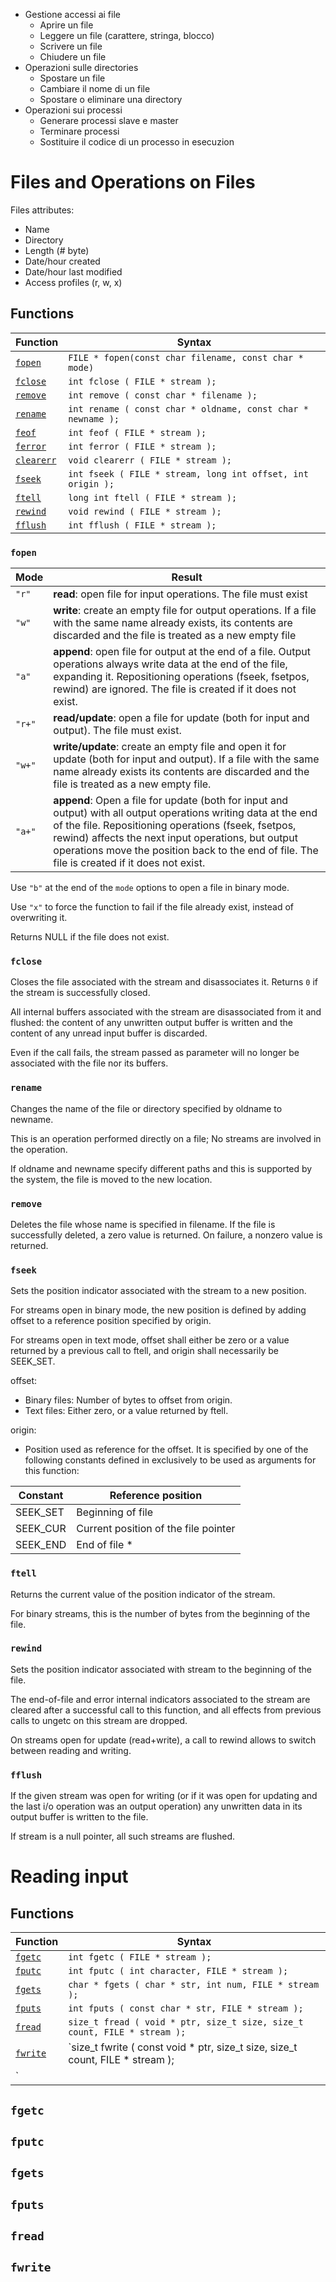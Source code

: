 
- Gestione accessi ai file
  - Aprire un file
  - Leggere un file (carattere, stringa, blocco)
  - Scrivere un file
  - Chiudere un file
- Operazioni sulle directories
  - Spostare un file
  - Cambiare il nome di un file
  - Spostare o eliminare una directory
- Operazioni sui processi
  - Generare processi slave e master
  - Terminare processi
  - Sostituire il codice di un processo in esecuzion
  
# Files and Operations on Files

Files attributes:
- Name
- Directory
- Length (# byte)
- Date/hour created
- Date/hour last modified
- Access profiles (r, w, x)

## Functions

| Function | Syntax |
| -------- | --------- |
| [`fopen`](http://www.cplusplus.com/reference/cstdio/fopen/) | `FILE * fopen(const char filename, const char * mode)` |
| [`fclose`](http://www.cplusplus.com/reference/cstdio/fclose/) | `int fclose ( FILE * stream );` |
| [`remove`](http://www.cplusplus.com/reference/cstdio/remove/) | `int remove ( const char * filename );` | 
| [`rename`](http://www.cplusplus.com/reference/cstdio/rename/) | `int rename ( const char * oldname, const char * newname );` |
| [`feof`](http://www.cplusplus.com/reference/cstdio/feof/)     | `int feof ( FILE * stream );` |
| [`ferror`](http://www.cplusplus.com/reference/cstdio/ferror/) | `int ferror ( FILE * stream );` |
| [`clearerr`](http://www.cplusplus.com/reference/cstdio/clearerr/) | `void clearerr ( FILE * stream );` |
| [`fseek`](http://www.cplusplus.com/reference/cstdio/fseek/) | `int fseek ( FILE * stream, long int offset, int origin );` |
| [`ftell`](http://www.cplusplus.com/reference/cstdio/ftell/) | `long int ftell ( FILE * stream );` |
| [`rewind`](http://www.cplusplus.com/reference/cstdio/rewind/) | `void rewind ( FILE * stream );` |
| [`fflush`](http://www.cplusplus.com/reference/cstdio/fflush/) | `int fflush ( FILE * stream );` |

### `fopen`

| Mode | Result |
| ---- | ------ |
| `"r"` | **read**: open file for input operations. The file must exist |
| `"w"` | **write**: create an empty file for output operations. If a file with the same name already exists, its contents are discarded and the file is treated as a new empty file | 
| `"a"` | **append**: open file for output at the end of a file. Output operations always write data at the end of the file, expanding it. Repositioning operations (fseek, fsetpos, rewind) are ignored. The file is created if it does not exist. |
| `"r+"` | **read/update**: open a file for update (both for input and output). The file must exist. |
| `"w+"` | **write/update**: create an empty file and open it for update (both for input and output). If a file with the same name already exists its contents are discarded and the file is treated as a new empty file. |
| `"a+"` | **append**: Open a file for update (both for input and output) with all output operations writing data at the end of the file. Repositioning operations (fseek, fsetpos, rewind) affects the next input operations, but output operations move the position back to the end of file. The file is created if it does not exist. |

Use `"b"` at the end of the `mode` options to open a file in binary mode.

Use `"x"` to force the function to fail if the file already exist, instead of overwriting it.

Returns NULL if the file does not exist.

### `fclose`

Closes the file associated with the stream and disassociates it. Returns `0` if the stream is successfully closed.

All internal buffers associated with the stream are disassociated from it and flushed: the content of any unwritten output buffer is written and the content of any unread input buffer is discarded.

Even if the call fails, the stream passed as parameter will no longer be associated with the file nor its buffers.

### `rename`

Changes the name of the file or directory specified by oldname to newname.

This is an operation performed directly on a file; No streams are involved in the operation.

If oldname and newname specify different paths and this is supported by the system, the file is moved to the new location.

### `remove`

Deletes the file whose name is specified in filename. If the file is successfully deleted, a zero value is returned. On failure, a nonzero value is returned. 

### `fseek`

Sets the position indicator associated with the stream to a new position.

For streams open in binary mode, the new position is defined by adding offset to a reference position specified by origin.

For streams open in text mode, offset shall either be zero or a value returned by a previous call to ftell, and origin shall necessarily be SEEK_SET.

offset:
- Binary files: Number of bytes to offset from origin.
- Text files: Either zero, or a value returned by ftell.

origin:
- Position used as reference for the offset. It is specified by one of the following constants defined in <cstdio> exclusively to be used as arguments for this function:
  
|Constant	| Reference position |
| ------- | ------------------ |
| SEEK_SET | Beginning of file |
| SEEK_CUR | Current position of the file pointer |
| SEEK_END | End of file * |
  
### `ftell`

Returns the current value of the position indicator of the stream.

For binary streams, this is the number of bytes from the beginning of the file.

### `rewind`  
  
Sets the position indicator associated with stream to the beginning of the file.

The end-of-file and error internal indicators associated to the stream are cleared after a successful call to this function, and all effects from previous calls to ungetc on this stream are dropped.

On streams open for update (read+write), a call to rewind allows to switch between reading and writing.

### `fflush`  

If the given stream was open for writing (or if it was open for updating and the last i/o operation was an output operation) any unwritten data in its output buffer is written to the file.

If stream is a null pointer, all such streams are flushed.

# Reading input

## Functions

| Function | Syntax |
| -------- | --------- |
| [`fgetc`](http://www.cplusplus.com/reference/cstdio/fgetc/) | `int fgetc ( FILE * stream );` |
| [`fputc`](http://www.cplusplus.com/reference/cstdio/fputc/) | `int fputc ( int character, FILE * stream );` |
| [`fgets`](http://www.cplusplus.com/reference/cstdio/fgets/) | `char * fgets ( char * str, int num, FILE * stream );` |
| [`fputs`](http://www.cplusplus.com/reference/cstdio/fputs/) | `int fputs ( const char * str, FILE * stream );` |
| [`fread`](http://www.cplusplus.com/reference/cstdio/fread/) | `size_t fread ( void * ptr, size_t size, size_t count, FILE * stream );` |
| [`fwrite`](http://www.cplusplus.com/reference/cstdio/fwrite/) | `size_t fwrite ( const void * ptr, size_t size, size_t count, FILE * stream );
` |

## `fgetc`

## `fputc`

## `fgets`

## `fputs`

## `fread`

## `fwrite`


